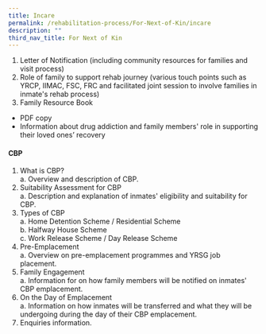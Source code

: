 ```yaml
---
title: Incare
permalink: /rehabilitation-process/For-Next-of-Kin/incare
description: ""
third_nav_title: For Next of Kin
---
```

1. Letter of Notification (including community resources for families and visit process) 
2. Role of family to support rehab journey (various touch points such as YRCP, IIMAC, FSC, FRC and facilitated joint session to involve families in inmate's rehab process)
3. Family Resource Book
*  PDF copy
*  Information about drug addiction and family members' role in supporting their loved ones’ recovery

#### CBP<br>
 1. What is CBP? 
 	<br>a.  Overview and description of CBP.
 2. Suitability Assessment for CBP  <br>a. Description and explanation of inmates' eligibility and suitability for CBP.
 3. Types of CBP <br>a. Home Detention Scheme / Residential Scheme<br>b.   Halfway House Scheme <br> c. Work Release Scheme / Day Release Scheme 
 4. Pre-Emplacement <br> a. Overview on pre-emplacement programmes and YRSG job placement.
 5. Family Engagement <br> a. Information for on how family members will be notified on inmates' CBP emplacement.
 6. On the Day of Emplacement <br>a. Information on how inmates will be transferred and what they will be undergoing during the day of their CBP emplacement.
 7.  Enquiries information.